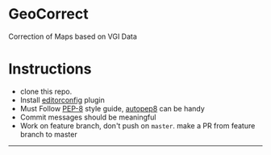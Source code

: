# GeoCorrect
Correction of Maps based on VGI Data


# Instructions

- clone this repo.
- Install [editorconfig](http://editorconfig.org/) plugin
- Must Follow [PEP-8](https://www.python.org/dev/peps/pep-0008/) style guide, [autopep8](https://github.com/hhatto/autopep8) can be handy
- Commit messages should be meaningful
- Work on feature branch, don't push on `master`. make a PR from feature branch to master

---
